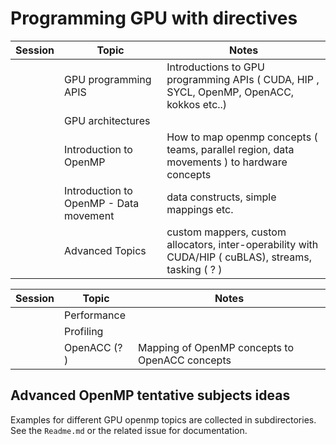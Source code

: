 # Programming GPU with directives


| Session | Topic | Notes 
--- | --- | ---- 
 | | GPU programming APIS | Introductions to GPU programming APIs ( CUDA, HIP , SYCL, OpenMP, OpenACC, kokkos etc..) |
| | GPU architectures | | 
| | Introduction to OpenMP | How to map openmp concepts ( teams, parallel region, data movements ) to hardware concepts | 
| |  Introduction to OpenMP - Data movement | data constructs, simple mappings etc. | 
 | | Advanced Topics | custom mappers, custom allocators, inter-operability with CUDA/HIP ( cuBLAS), streams, tasking ( ? )


| Session | Topic | Notes 
--- | --- | ---- 
 | | Performance |
| | Profiling | |
| | OpenACC (? ) | Mapping of OpenMP concepts to OpenACC concepts

## Advanced OpenMP tentative subjects ideas

Examples for different GPU openmp topics are collected in subdirectories. See the `Readme.md` 
or the related issue for documentation.

